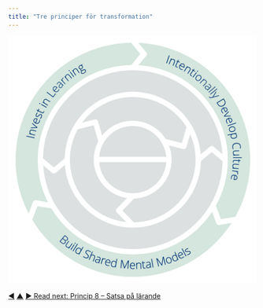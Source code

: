 ```yaml
---
title: "Tre principer för transformation"
---
```




![Three Principles for Transformation: Invest in Learning – Intentionally Develop Culture – Build Shared Mental Models](img/csf/csf-light-transformation.png)


<div class="bottom-nav">
<a href="collaborate-on-dependencies.html" title="Back to: Princip 7 – Samarbeta vid beroenden">◀</a> <a href="csf.html" title="Up: A Common Sense Framework for Organizations and Teams">▲</a> <a href="invest-in-learning.html" title="Read next: Princip 8 – Satsa på lärande">▶ Read next: Princip 8 – Satsa på lärande</a>
</div>


<script type="text/javascript">
Mousetrap.bind('g n', function() {
    window.location.href = 'invest-in-learning.html';
    return false;
});
</script>


